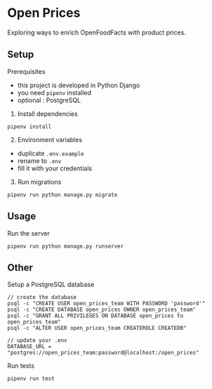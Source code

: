 # Open Prices

Exploring ways to enrich OpenFoodFacts with product prices.

## Setup

Prerequisites
- this project is developed in Python Django
- you need `pipenv` installed
- optional : PostgreSQL

1. Install dependencies
```
pipenv install
```

2. Environment variables
- duplicate `.env.example`
- rename to `.env`
- fill it with your credentials

3. Run migrations
```
pipenv run python manage.py migrate
```

## Usage

Run the server

```
pipenv run python manage.py runserver
```

## Other

Setup a PostgreSQL database

```
// create the database
psql -c "CREATE USER open_prices_team WITH PASSWORD 'password'"
psql -c "CREATE DATABASE open_prices OWNER open_prices_team"
psql -c "GRANT ALL PRIVILEGES ON DATABASE open_prices to open_prices_team"
psql -c "ALTER USER open_prices_team CREATEROLE CREATEDB"

// update your .env
DATABASE_URL = "postgres://open_prices_team:password@localhost:/open_prices"
```

Run tests

```
pipenv run test
```

